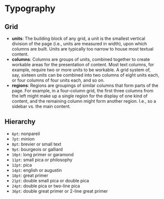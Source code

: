 # Typography

## Grid

- **units**: The building block of any grid, a unit is the smallest vertical division of the page (i.e., units are measured in width), upon which columns are built. Units are typically too narrow to house most textual content.
- **columns**: Columns are groups of units, combined together to create workable areas for the presentation of content. Most text columns, for example, require two or more units to be workable. A grid system of, say, sixteen units can be combined into two columns of eight units each, or four columns of four units each, and so on.
- **regions**: Regions are groupings of similar columns that form parts of the page. For example, in a four-column grid, the first three columns from the left might make up a single region for the display of one kind of content, and the remaining column might form another region. I.e., so a sidebar vs. the main content.

## Hierarchy

- `6pt`: nonpareil
- `7pt`: minion
- `8pt`: brevier or small text
- `9pt`: bourgeois or galliard
- `10pt`: long primer or garamond
- `11pt`: small pica or philosophy
- `12pt`: pica
- `14pt`: english or augustin
- `18pt`: great primer
- `21pt`: double small pica or double pica
- `24pt`: double pica or two-line pica
- `36pt`: double great primer or 2-line great primer